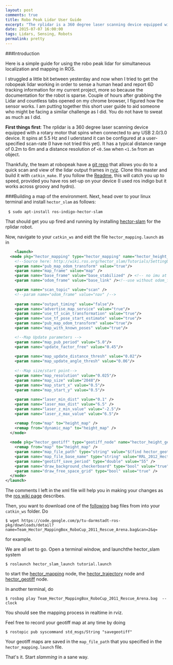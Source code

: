 ```yaml
---
layout: post
comments: true
title: Robo Peak Lidar User Guide
excerpt: "The rplidar is a 360 degree laser scanning device equipped with a rotary motor that spins when connected to any USB 2.0/3.0 device. It spins at 5.5 Hz and I uderstand it can be configured at a 	user-specified scan-rate ..."
date: 2015-07-07 16:00:00
tags: Lidars, Sensing, Robots
permalink: pretty
---
```


<div style="text-align:center;"></div>

###Introduction

Here is a simple guide for using the robo peak lidar for simultaneous localization and mapping in ROS.

I struggled a little bit between yesterday and now when I tried to get the robopeak lidar working in order to sense a human head and report 6D tracking information for my current project, more so because the documentation for the robot is sparse. Couple of hours after grabbing the Lidar and countless tabs opened on my chrome browser, I figured how the sensor works. I am putting together this short user guide to aid someone who might be facing a similar challenge as I did. You do not have to sweat as much as I did. 

**First things first**: The rplidar is a 360 degree laser scanning device equipped with a rotary motor that spins when connected to any USB 2.0/3.0 device. It spins at 5.5 Hz and I uderstand it can be configured at a user-specified scan-rate (I have not tried this yet). It has a typical distance range of 0.2m to 6m and a distance resolution of `<0.5mm` when `<1.5m` from an object.

Thankfully, the team at robopeak have a [git repo](https://github.com/robopeak/rplidar_ros) that allows you do to a quick scan and view of the lidar output frames in [rviz](http://wiki.ros.org/rviz/Tutorials). Clone this master and build it with `catkin_make`. If you follow the [Readme](https://github.com/robopeak/rplidar_ros), this will catch you up to speed, provided you have ros set-up on your device (I used ros indigo but it works across groovy and hydro).

###Building a map of the environment.
Next, head over to your linux terminal and install `hector_slam` as follows:

<pre class="terminal"> <code>$ sudo apt-install ros-indigo-hector-slam</code></pre>

That should get you up fired and running by installing [hector-slam](http://wiki.ros.org/hector_slam/Tutorials/SettingUpForYourRobot) for the rplidar robot.

Now, navigate to your `catkin_ws` and eidt the file `hector_mapping.launch` as in 

```xml
	<launch>
  <node pkg="hector_mapping" type="hector_mapping" name="hector_height_mapping" output="screen">
    <!--Source here: http://wiki.ros.org/hector_slam/Tutorials/SettingUpForYourRobot-->
    <param name="pub_map_odom_transform" value="true"/>
    <param name="map_frame" value="map" />
    <param name="base_frame" value="base_stabilized" /> <!-- no imu at the moment to get roll/pitch angles so base_frame == base_stabilized-->
    <param name="odom_frame" value="base_link" /><!--use without odom_frame-->

    <param name="scan_topic" value="scan" />
    <!--param name="odom_frame" value="nav" /-->
    
    <param name="output_timing" value="false"/>
    <param name="advertise_map_service" value="true"/>
    <param name="use_tf_scan_transformation" value="true"/>
    <param name="use_tf_pose_start_estimate" value="true"/>
    <param name="pub_map_odom_transform" value="true"/>
    <param name="map_with_known_poses" value="true"/>

    <!--Map Update parameters -->
    <param name="map_pub_period" value="5.0"/>
    <param name="update_factor_free" value="0.45"/>
    
    <param name="map_update_distance_thresh" value="0.02"/>
    <param name="map_update_angle_thresh" value="0.06"/>
    
    <!--Map size/start point-->
    <param name="map_resolution" value="0.025"/>
    <param name="map_size" value="2048"/>
    <param name="map_start_x" value="0.5"/>
    <param name="map_start_y" value="0.5"/>
    
    <param name="laser_min_dist" value="0.1" />
    <param name="laser_max_dist" value="6.5" />
    <param name="laser_z_min_value" value="-2.5"/>
    <param name="laser_z_max_value" value="6.5"/>

    <remap from="map" to="height_map" />
    <remap from="dynamic_map" to="height_map" />
  </node>
  
  <node pkg="hector_geotiff" type="geotiff_node" name="hector_height_geotiff_node" output="screen" launch-prefix="nice -n 15">
    <remap from="map" to="height_map" />
    <param name="map_file_path" type="string" value="$(find hector_geotiff)/maps" />
    <param name="map_file_base_name" type="string" value="RRL_2012_HectorDarmstadt_2m" />
    <param name="geotiff_save_period" type="double" value="55" />
    <param name="draw_background_checkerboard" type="bool" value="true" />
    <param name="draw_free_space_grid" type="bool" value="true" />
  </node>
</launch>
```

The comments I left in the xml file will help you in making your changes as the [ros wiki page](http://wiki.ros.org/hector_slam/Tutorials/SettingUpForYourRobot) describes.

Then, you want to download one of the [following](https://code.google.com/p/tu-darmstadt-ros-pkg/downloads/list) bag files from into your `catkin_ws` folder. Do

<pre class="terminal"><code>$ wget https://code.google.com/p/tu-darmstadt-ros-pkg/downloads/detail?name=Team_Hector_MappingBox_RoboCup_2011_Rescue_Arena.bag&can=2&q=</code></pre>

for example. 

We are all set to go. Open a terminal window, and launchthe hector_slam system

<pre class="terminal"><code>$ roslaunch hector_slam_launch tutorial.launch</code></pre>

to start the [hector_mapping](http://wiki.ros.org/hector_mapping) node, the [hector_trajectory](http://wiki.ros.org/hector_trajectory_server) node and [hector_geotiff](http://wiki.ros.org/hector_geotiff) node. 

In another terminal, do

<pre class="terminal"><code>$ rosbag play Team_Hector_MappingBox_RoboCup_2011_Rescue_Arena.bag  --clock</code></pre>

You should see the mapping process in realtime in rviz.

Feel free to record your geotiff map at any time by doing

<pre class="terminal"><code>$ rostopic pub syscommand std_msgs/String "savegeotiff"</code></pre>

Your geotiff maps are saved in the `map_file_path` that you specified in the `hector_mapping.launch` file.

That's it. Start _slamming_ in a sane way.

